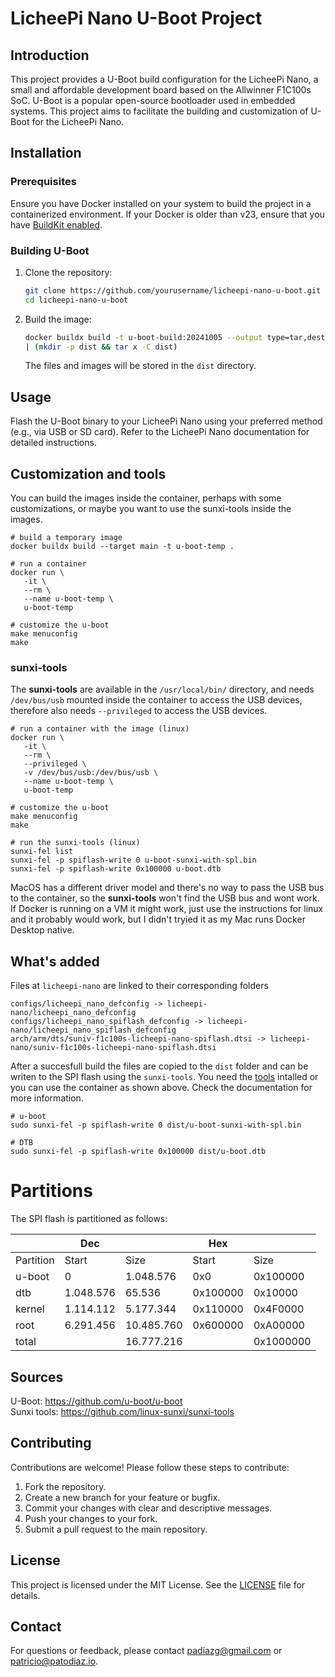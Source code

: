 # LicheePi Nano U-Boot Project

## Introduction
This project provides a U-Boot build configuration for the LicheePi Nano, a small and affordable development board based on the Allwinner F1C100s SoC. U-Boot is a popular open-source bootloader used in embedded systems. This project aims to facilitate the building and customization of U-Boot for the LicheePi Nano.

## Installation

### Prerequisites
Ensure you have Docker installed on your system to build the project in a containerized environment. If your Docker is older than v23, ensure that you have [BuildKit enabled](https://docs.docker.com/build/buildkit/#getting-started).

### Building U-Boot
1. Clone the repository:
   ```bash
   git clone https://github.com/yourusername/licheepi-nano-u-boot.git
   cd licheepi-nano-u-boot
   ```

2. Build the image:
   ```bash
   docker buildx build -t u-boot-build:20241005 --output type=tar,dest=- . \
   | (mkdir -p dist && tar x -C dist)
   ```
   The files and images will be stored in the `dist` directory.

## Usage
Flash the U-Boot binary to your LicheePi Nano using your preferred method (e.g., via USB or SD card). Refer to the LicheePi Nano documentation for detailed instructions.

## Customization and tools
You can build the images inside the container, perhaps with some customizations, or maybe you want to use the sunxi-tools inside the images.
```shell
# build a temporary image
docker buildx build --target main -t u-boot-temp .

# run a container
docker run \
   -it \
   --rm \
   --name u-boot-temp \
   u-boot-temp

# customize the u-boot
make menuconfig
make
```

### sunxi-tools
The __sunxi-tools__ are available in the `/usr/local/bin/` directory, and needs `/dev/bus/usb` mounted inside the container to access the USB devices, therefore also needs `--privileged` to access the USB devices.  
```shell
# run a container with the image (linux)
docker run \
   -it \
   --rm \
   --privileged \
   -v /dev/bus/usb:/dev/bus/usb \
   --name u-boot-temp \
   u-boot-temp

# customize the u-boot
make menuconfig
make

# run the sunxi-tools (linux)
sunxi-fel list
sunxi-fel -p spiflash-write 0 u-boot-sunxi-with-spl.bin
sunxi-fel -p spiflash-write 0x100000 u-boot.dtb
```

MacOS has a different driver model and there's no way to pass the USB bus to the container, so the __sunxi-tools__ won't find the USB bus and wont work.
If Docker is running on a VM it might work, just use the instructions for linux and it probably would work, but I didn't tryied it as my Mac runs Docker Desktop native.

## What's added
Files at `licheepi-nano` are linked to their corresponding folders
```shell
configs/licheepi_nano_defconfig -> licheepi-nano/licheepi_nano_defconfig
configs/licheepi_nano_spiflash_defconfig -> licheepi-nano/licheepi_nano_spiflash_defconfig
arch/arm/dts/suniv-f1c100s-licheepi-nano-spiflash.dtsi -> licheepi-nano/suniv-f1c100s-licheepi-nano-spiflash.dtsi
```
After a succesfull build the files are copied to the `dist` folder and can be writen to the SPI flash using the `sunxi-tools`. You need the [tools](https://github.com/linux-sunxi/sunxi-tools) intalled or you can use the container as shown above. Check the documentation for more information.
```shell
# u-boot
sudo sunxi-fel -p spiflash-write 0 dist/u-boot-sunxi-with-spl.bin

# DTB
sudo sunxi-fel -p spiflash-write 0x100000 dist/u-boot.dtb
```

# Partitions
The SPI flash is partitioned as follows:

||Dec||Hex||
|-|-|-|-|-|
Partition|Start|Size|Start|Size
u-boot|0|1.048.576|0x0|0x100000
dtb|1.048.576|65.536|0x100000|0x10000
kernel|1.114.112|5.177.344|0x110000|0x4F0000
root|6.291.456|10.485.760|0x600000|0xA00000
total||16.777.216||0x1000000

## Sources
U-Boot: https://github.com/u-boot/u-boot  
Sunxi tools: https://github.com/linux-sunxi/sunxi-tools  

## Contributing
Contributions are welcome! Please follow these steps to contribute:
1. Fork the repository.
2. Create a new branch for your feature or bugfix.
3. Commit your changes with clear and descriptive messages.
4. Push your changes to your fork.
5. Submit a pull request to the main repository.

## License
This project is licensed under the MIT License. See the [LICENSE](LICENSE) file for details.

## Contact
For questions or feedback, please contact [padiazg@gmail.com](mailto:padiazg@gmail.com) or [patricio@patodiaz.io](patricio@patodiaz.io).
